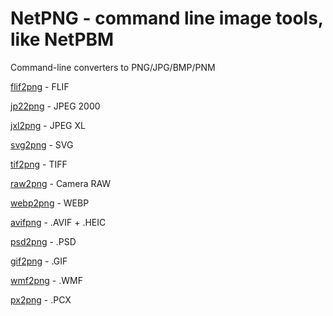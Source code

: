# NetPNG - command line image tools, like NetPBM

Command-line converters to PNG/JPG/BMP/PNM

[flif2png](https://github.com/Xelitan/flif2png/releases) - FLIF

[jp22png](https://github.com/Xelitan/jp22png/releases) - JPEG 2000

[jxl2png](https://github.com/Xelitan/jxl2png/releases) - JPEG XL

[svg2png](https://github.com/Xelitan/svg2png/releases) - SVG

[tif2png](https://github.com/Xelitan/tif2png/releases) - TIFF

[raw2png](https://github.com/Xelitan/raw2png/releases) - Camera RAW

[webp2png](https://github.com/Xelitan/webp2png/releases) - WEBP

[avifpng](https://github.com/Xelitan/avif2png/releases) - .AVIF + .HEIC 

[psd2png](https://github.com/Xelitan/psd2png/releases/) - .PSD

[gif2png](https://github.com/Xelitan/gif2png/releases/) - .GIF

[wmf2png](https://github.com/Xelitan/wmf2png/releases/) - .WMF

[px2png](https://github.com/Xelitan/pcx2png/releases/) - .PCX
